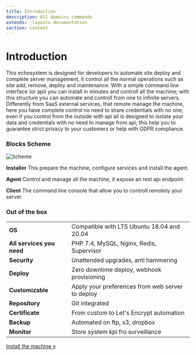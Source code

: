 ```yaml
---
title: Introduction
description: All domains commands
extends: _layouts.documentation
section: content
---
```


# Introduction
This echosystem is designed for developers to automate site deploy and complete server management, it control all the normal operations such as site add, remove, deploy and maintenance. With a simple command line interface (or api) you can install in minutes and controll all the machine; with this structure you can automate and controll from one to infinite servers. Differently from SaaS external services, that remote manage the machine, here you have complete control no need to share credentials with no one; even if you control from the outside with api all is designed to isolate your data and credentials with no need to manage from api; this help you to guarantee strict privacy to your customers or help with GDPR compliance.

### Blocks Scheme

![Scheme](/assets/img/scheme.png)

**Installer** This prepare the machine, configure services and install the agent.

**Agent** Control and manage all the machine, it expose an rest api endpoint.

**Client** The command line console that allow you to controll remotely your server.

### Out of the box
|||
|--------|-------|
|**OS**| Compatible with LTS Ubuntu 18.04 and 20.04 |
|**All services you need**| PHP 7.4, MySQL, Nginx, Redis, Supervisor|
|**Security**| Unattended upgrades, anti hammering|
|**Deploy**| Zero downtime deploy, webhook provisioning|
|**Customizable**| Apply your preferences from web server to deploy|
|**Repository**| Git integrated|
|**Certificate**| From custom to Let's Encrypt automation|
|**Backup**| Automated on ftp, s3, dropbox|
|**Monitor**| Store system kpi fro surveillance |

[Install the machine &raquo;](/docs/)